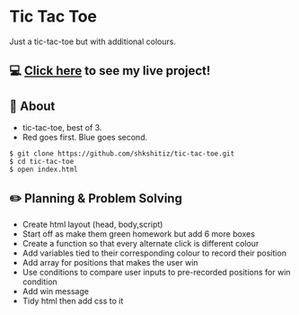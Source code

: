 # Tic Tac Toe

Just a tic-tac-toe but with additional colours.

## :computer: [Click here](https://shkshitiz.github.io/tic-tac-toe/) to see my live project!

## :page_facing_up: About
- tic-tac-toe, best of 3.
- Red goes first. Blue goes second.
```terminal
$ git clone https://github.com/shkshitiz/tic-tac-toe.git
$ cd tic-tac-toe
$ open index.html
```
## :pencil2: Planning & Problem Solving
- Create html layout (head, body,script)
- Start off as make them green homework but add 6 more boxes
- Create a function so that every alternate click is different colour
- Add variables tied to their corresponding colour to record their position
- Add array for positions that makes the user win
- Use conditions to compare user inputs to pre-recorded positions for win condition
- Add win message
- Tidy html then add css to it
